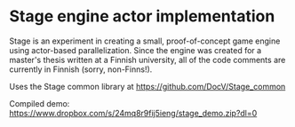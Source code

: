 Stage engine actor implementation
=======

Stage is an experiment in creating a small, proof-of-concept game engine using actor-based parallelization. Since the engine was created for a master's thesis written at a Finnish university, all of the code comments are currently in Finnish (sorry, non-Finns!).

Uses the Stage common library at https://github.com/DocV/Stage_common

Compiled demo:
https://www.dropbox.com/s/24mq8r9fij5ieng/stage_demo.zip?dl=0